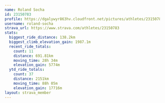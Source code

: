 ```yaml
---
name: Roland Socha
id: 23150783
profile: https://dgalywyr863hv.cloudfront.net/pictures/athletes/23150783/14745672/4/large.jpg
username: roland-socha
strava_url: https://www.strava.com/athletes/23150783
stats:
  biggest_ride_distance: 138.2km
  biggest_climb_elevation_gain: 1987.1m
  recent_ride_totals:
    count: 11
    distance: 691.81km
    moving_time: 28h 34m
    elevation_gain: 5774m
  ytd_ride_totals:
    count: 37
    distance: 2151km
    moving_time: 88h 05m
    elevation_gain: 17716m
layout: strava_member
--- 
```

